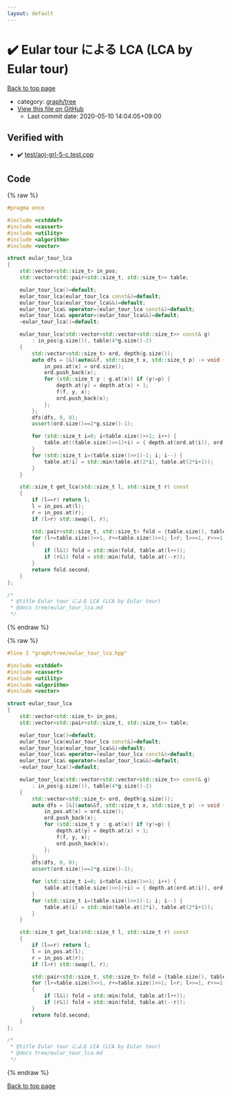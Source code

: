 ```yaml
---
layout: default
---
```


<!-- mathjax config similar to math.stackexchange -->
<script type="text/javascript" async
  src="https://cdnjs.cloudflare.com/ajax/libs/mathjax/2.7.5/MathJax.js?config=TeX-MML-AM_CHTML">
</script>
<script type="text/x-mathjax-config">
  MathJax.Hub.Config({
    TeX: { equationNumbers: { autoNumber: "AMS" }},
    tex2jax: {
      inlineMath: [ ['$','$'] ],
      processEscapes: true
    },
    "HTML-CSS": { matchFontHeight: false },
    displayAlign: "left",
    displayIndent: "2em"
  });
</script>

<script type="text/javascript" src="https://cdnjs.cloudflare.com/ajax/libs/jquery/3.4.1/jquery.min.js"></script>
<script src="https://cdn.jsdelivr.net/npm/jquery-balloon-js@1.1.2/jquery.balloon.min.js" integrity="sha256-ZEYs9VrgAeNuPvs15E39OsyOJaIkXEEt10fzxJ20+2I=" crossorigin="anonymous"></script>
<script type="text/javascript" src="../../../assets/js/copy-button.js"></script>
<link rel="stylesheet" href="../../../assets/css/copy-button.css" />


# :heavy_check_mark: Eular tour による LCA (LCA by Eular tour)

<a href="../../../index.html">Back to top page</a>

* category: <a href="../../../index.html#28790b6202284cbbffc9d712b59f4b80">graph/tree</a>
* <a href="{{ site.github.repository_url }}/blob/master/graph/tree/eular_tour_lca.hpp">View this file on GitHub</a>
    - Last commit date: 2020-05-10 14:04:05+09:00




## Verified with

* :heavy_check_mark: <a href="../../../verify/test/aoj-grl-5-c.test.cpp.html">test/aoj-grl-5-c.test.cpp</a>


## Code

<a id="unbundled"></a>
{% raw %}
```cpp
#pragma once

#include <cstddef>
#include <cassert>
#include <utility>
#include <algorithm>
#include <vector>

struct eular_tour_lca
{
    std::vector<std::size_t> in_pos;
    std::vector<std::pair<std::size_t, std::size_t>> table;

    eular_tour_lca()=default;
    eular_tour_lca(eular_tour_lca const&)=default;
    eular_tour_lca(eular_tour_lca&&)=default;
    eular_tour_lca& operator=(eular_tour_lca const&)=default;
    eular_tour_lca& operator=(eular_tour_lca&&)=default;
    ~eular_tour_lca()=default;

    eular_tour_lca(std::vector<std::vector<std::size_t>> const& g)
        : in_pos(g.size()), table(4*g.size()-2)
    {
        std::vector<std::size_t> ord, depth(g.size());
        auto dfs = [&](auto&&f, std::size_t x, std::size_t p) -> void {
            in_pos.at(x) = ord.size();
            ord.push_back(x);
            for (std::size_t y : g.at(x)) if (y!=p) {
                depth.at(y) = depth.at(x) + 1;
                f(f, y, x);
                ord.push_back(x);
            };
        };
        dfs(dfs, 0, 0);
        assert(ord.size()==2*g.size()-1);

        for (std::size_t i=0; i<table.size()>>1; i++) {
            table.at((table.size()>>1)+i) = { depth.at(ord.at(i)), ord.at(i) };
        }
        for (std::size_t i=(table.size()>>1)-1; i; i--) {
            table.at(i) = std::min(table.at(2*i), table.at(2*i+1));
        }
    }

    std::size_t get_lca(std::size_t l, std::size_t r) const
    {
        if (l==r) return l;
        l = in_pos.at(l);
        r = in_pos.at(r);
        if (l>r) std::swap(l, r);

        std::pair<std::size_t, std::size_t> fold = {table.size(), table.size()};
        for (l+=table.size()>>1, r+=table.size()>>1; l<r; l>>=1, r>>=1)
        {
            if (l&1) fold = std::min(fold, table.at(l++));
            if (r&1) fold = std::min(fold, table.at(--r));
        }
        return fold.second;
    }
};

/*
 * @title Eular tour による LCA (LCA by Eular tour)
 * @docs tree/eular_tour_lca.md
 */

```
{% endraw %}

<a id="bundled"></a>
{% raw %}
```cpp
#line 2 "graph/tree/eular_tour_lca.hpp"

#include <cstddef>
#include <cassert>
#include <utility>
#include <algorithm>
#include <vector>

struct eular_tour_lca
{
    std::vector<std::size_t> in_pos;
    std::vector<std::pair<std::size_t, std::size_t>> table;

    eular_tour_lca()=default;
    eular_tour_lca(eular_tour_lca const&)=default;
    eular_tour_lca(eular_tour_lca&&)=default;
    eular_tour_lca& operator=(eular_tour_lca const&)=default;
    eular_tour_lca& operator=(eular_tour_lca&&)=default;
    ~eular_tour_lca()=default;

    eular_tour_lca(std::vector<std::vector<std::size_t>> const& g)
        : in_pos(g.size()), table(4*g.size()-2)
    {
        std::vector<std::size_t> ord, depth(g.size());
        auto dfs = [&](auto&&f, std::size_t x, std::size_t p) -> void {
            in_pos.at(x) = ord.size();
            ord.push_back(x);
            for (std::size_t y : g.at(x)) if (y!=p) {
                depth.at(y) = depth.at(x) + 1;
                f(f, y, x);
                ord.push_back(x);
            };
        };
        dfs(dfs, 0, 0);
        assert(ord.size()==2*g.size()-1);

        for (std::size_t i=0; i<table.size()>>1; i++) {
            table.at((table.size()>>1)+i) = { depth.at(ord.at(i)), ord.at(i) };
        }
        for (std::size_t i=(table.size()>>1)-1; i; i--) {
            table.at(i) = std::min(table.at(2*i), table.at(2*i+1));
        }
    }

    std::size_t get_lca(std::size_t l, std::size_t r) const
    {
        if (l==r) return l;
        l = in_pos.at(l);
        r = in_pos.at(r);
        if (l>r) std::swap(l, r);

        std::pair<std::size_t, std::size_t> fold = {table.size(), table.size()};
        for (l+=table.size()>>1, r+=table.size()>>1; l<r; l>>=1, r>>=1)
        {
            if (l&1) fold = std::min(fold, table.at(l++));
            if (r&1) fold = std::min(fold, table.at(--r));
        }
        return fold.second;
    }
};

/*
 * @title Eular tour による LCA (LCA by Eular tour)
 * @docs tree/eular_tour_lca.md
 */

```
{% endraw %}

<a href="../../../index.html">Back to top page</a>

